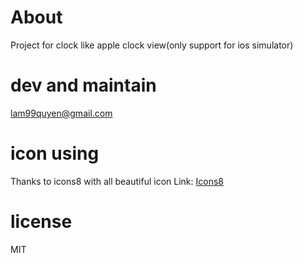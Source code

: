 # About
Project for clock like apple clock view(only support for ios simulator)

# dev and maintain
lam99quyen@gmail.com

# icon using
Thanks to icons8 with all beautiful icon
Link: <a target="_blank" href="https://icons8.com">Icons8</a>

# license
MIT
